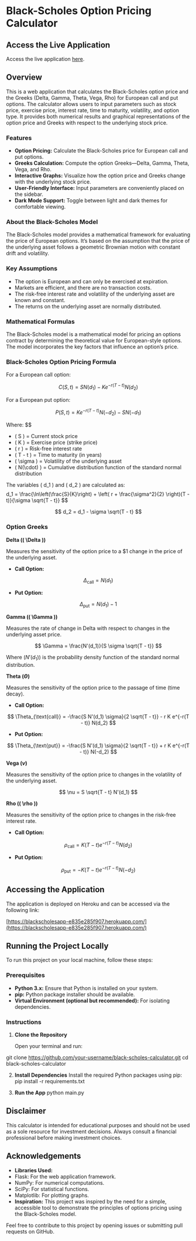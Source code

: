 # Black-Scholes Option Pricing Calculator

## Access the Live Application

Access the live application [here](https://blackscholesapp-e835e285f907.herokuapp.com/).

## Overview

This is a web application that calculates the Black-Scholes option price and the Greeks (Delta, Gamma, Theta, Vega, Rho) for European call and put options. The calculator allows users to input parameters such as stock price, exercise price, interest rate, time to maturity, volatility, and option type. It provides both numerical results and graphical representations of the option price and Greeks with respect to the underlying stock price.

### Features

- **Option Pricing:** Calculate the Black-Scholes price for European call and put options.
- **Greeks Calculation:** Compute the option Greeks—Delta, Gamma, Theta, Vega, and Rho.
- **Interactive Graphs:** Visualize how the option price and Greeks change with the underlying stock price.
- **User-Friendly Interface:** Input parameters are conveniently placed on the sidebar.
- **Dark Mode Support:** Toggle between light and dark themes for comfortable viewing.

### About the Black-Scholes Model

The Black-Scholes model provides a mathematical framework for evaluating the price of European options. It’s based on the assumption that the price of the underlying asset follows a geometric Brownian motion with constant drift and volatility.

### Key Assumptions

- The option is European and can only be exercised at expiration.
- Markets are efficient, and there are no transaction costs.
- The risk-free interest rate and volatility of the underlying asset are known and constant.
- The returns on the underlying asset are normally distributed.

### Mathematical Formulas

The Black-Scholes model is a mathematical model for pricing an options contract by determining the theoretical value for European-style options. The model incorporates the key factors that influence an option’s price.

### Black-Scholes Option Pricing Formula

For a European call option:

$$
C(S, t) = S N(d_1) - K e^{-r(T - t)} N(d_2)
$$

For a European put option:

$$
P(S, t) = K e^{-r(T - t)} N(-d_2) - S N(-d_1)
$$

Where:
$$
- \( S \) = Current stock price
- \( K \) = Exercise price (strike price)
- \( r \) = Risk-free interest rate
- \( T - t \) = Time to maturity (in years)
- \( \sigma \) = Volatility of the underlying asset
- \( N(\cdot) \) = Cumulative distribution function of the standard normal distribution

The variables \( d_1 \) and \( d_2 \) are calculated as:
$$
$$
d_1 = \frac{\ln\left(\frac{S}{K}\right) + \left( r + \frac{\sigma^2}{2} \right)(T - t)}{\sigma \sqrt{T - t}}
$$

$$
d_2 = d_1 - \sigma \sqrt{T - t}
$$

### Option Greeks

**Delta (\( \Delta \))**

Measures the sensitivity of the option price to a $1 change in the price of the underlying asset.

- **Call Option:**

$$
\Delta_{\text{call}} = N(d_1)
$$

- **Put Option:**

$$
\Delta_{\text{put}} = N(d_1) - 1
$$

**Gamma (\( \Gamma \))**

Measures the rate of change in Delta with respect to changes in the underlying asset price.

$$
\Gamma = \frac{N'(d_1)}{S \sigma \sqrt{T - t}}
$$

Where $( N'(d_1))$ is the probability density function of the standard normal distribution.

**Theta ($\Theta$)**

Measures the sensitivity of the option price to the passage of time (time decay).

- **Call Option:**

$$
\Theta_{\text{call}} = -\frac{S N'(d_1) \sigma}{2 \sqrt{T - t}} - r K e^{-r(T - t)} N(d_2)
$$

- **Put Option:**

$$
\Theta_{\text{put}} = -\frac{S N'(d_1) \sigma}{2 \sqrt{T - t}} + r K e^{-r(T - t)} N(-d_2)
$$

**Vega ($\nu$)**

Measures the sensitivity of the option price to changes in the volatility of the underlying asset.

$$
\nu = S \sqrt{T - t} N'(d_1)
$$

**Rho (\( \rho \))**

Measures the sensitivity of the option price to changes in the risk-free interest rate.

- **Call Option:**

$$
\rho_{\text{call}} = K (T - t) e^{-r(T - t)} N(d_2)
$$

- **Put Option:**

$$
\rho_{\text{put}} = -K (T - t) e^{-r(T - t)} N(-d_2)
$$

## Accessing the Application

The application is deployed on Heroku and can be accessed via the following link:

[https://blackscholesapp-e835e285f907.herokuapp.com/](https://blackscholesapp-e835e285f907.herokuapp.com/)

## Running the Project Locally

To run this project on your local machine, follow these steps:

### Prerequisites

- **Python 3.x:** Ensure that Python is installed on your system.
- **pip:** Python package installer should be available.
- **Virtual Environment (optional but recommended):** For isolating dependencies.

### Instructions

1. **Clone the Repository**

   Open your terminal and run:

git clone https://github.com/your-username/black-scholes-calculator.git
cd black-scholes-calculator

2. **Install Dependencies**
Install the required Python packages using pip:
pip install -r requirements.txt

3. **Run the App**
python main.py


## Disclaimer

This calculator is intended for educational purposes and should not be used as a sole resource for investment decisions. Always consult a financial professional before making investment choices.

## Acknowledgements

- **Libraries Used:**
- Flask: For the web application framework.
- NumPy: For numerical computations.
- SciPy: For statistical functions.
- Matplotlib: For plotting graphs.
- **Inspiration:** This project was inspired by the need for a simple, accessible tool to demonstrate the principles of options pricing using the Black-Scholes model.

Feel free to contribute to this project by opening issues or submitting pull requests on GitHub.
